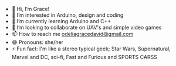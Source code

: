 - 👋 Hi, I’m Grace!
- 👀 I’m interested in Arduino, design and coding
- 🌱 I’m currently learning Arduino and C++
- 💞️ I’m looking to collaborate on UAV's and simple video games
- 📫 How to reach me odeliagracedavid@gmail.com
- 😄 Pronouns: she/her
- ⚡ Fun fact: I'm like a stereo typical geek; Star Wars, Supernatural, Marvel and DC, sci-fi, Fast and Furious and SPORTS CARSS

<!---
aphrod1tee/aphrod1tee is a ✨ special ✨ repository because its `README.md` (this file) appears on your GitHub profile.
You can click the Preview link to take a look at your changes.
--->
